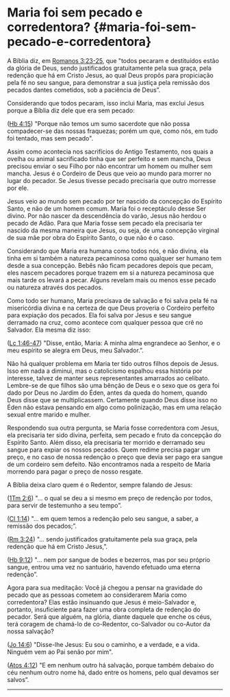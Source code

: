 # Maria foi sem pecado e corredentora? {#maria-foi-sem-pecado-e-corredentora}

A Bíblia diz, em [Romanos 3:23-25](http://bibliaonline.com.br/acf/rm/3/23-25), que &quot;todos pecaram e destituídos estão da glória de Deus, sendo justificados gratuitamente pela sua graça, pela redenção que há em Cristo Jesus, ao qual Deus propôs para propiciação pela fé no seu sangue, para demonstrar a sua justiça pela remissão dos pecados dantes cometidos, sob a paciência de Deus”.

Considerando que todos pecaram, isso inclui Maria, mas exclui Jesus porque a Bíblia diz dele que era sem pecado:

([Hb 4:15](http://bibliaonline.com.br/acf/hb/4/15)) &quot;Porque não temos um sumo sacerdote que não possa compadecer-se das nossas fraquezas; porém um que, como nós, em tudo foi tentado, mas sem pecado&quot;.

Assim como acontecia nos sacrifícios do Antigo Testamento, nos quais a ovelha ou animal sacrificado tinha que ser perfeito e sem mancha, Deus precisou enviar o seu Filho por não encontrar um homem ou mulher sem mancha. Jesus é o Cordeiro de Deus que veio ao mundo para morrer no lugar do pecador. Se Jesus tivesse pecado precisaria que outro morresse por ele.

Jesus veio ao mundo sem pecado por ter nascido da concepção do Espírito Santo, e não de um homem comum. Maria foi o receptáculo desse Ser divino. Por não nascer da descendência do varão, Jesus não herdou o pecado de Adão. Para que Maria fosse sem pecado ela precisaria ter nascido da mesma maneira que Jesus, ou seja, de uma concepção virginal de sua mãe por obra do Espírito Santo, o que não é o caso.

Considerando que Maria era humana como todos nós, e não divina, ela tinha em si também a natureza pecaminosa como qualquer ser humano tem desde a sua concepção. Bebês não ficam pecadores depois que pecam, eles nascem pecadores porque trazem em si a natureza pecaminosa que mais tarde os levará a pecar. Alguns revelam mais ou menos esse pecado ou natureza através dos pecados.

Como todo ser humano, Maria precisava de salvação e foi salva pela fé na misericórdia divina e na certeza de que Deus proveria o Cordeiro perfeito para expiação dos pecados. Ela foi salva por Jesus e seu sangue derramado na cruz, como acontece com qualquer pessoa que crê no Salvador. Ela mesma diz isso:

([Lc 1:46-47](http://bibliaonline.com.br/acf/lc/1/46-47)) &quot;Disse, então, Maria: A minha alma engrandece ao Senhor, e o meu espírito se alegra em Deus, meu Salvador.”.

Não há qualquer problema em Maria ter tido outros filhos depois de Jesus. Isso em nada a diminui, mas o catolicismo espalhou essa história por interesse, talvez de manter seus representantes amarrados ao celibato. Lembre-se de que filhos são uma bênção de Deus e o sexo que os gera foi dado por Deus no Jardim do Éden, antes da queda do homem, quando Deus disse que se multiplicassem. Certamente quando Deus disse isso no Éden não estava pensando em algo como polinização, mas em uma relação sexual entre marido e mulher.

Respondendo sua outra pergunta, se Maria fosse corredentora com Jesus, ela precisaria ter sido divina, perfeita, sem pecado e fruto da concepção do Espírito Santo. Além disso, ela precisaria ter morrido e derramado seu sangue para expiar os nossos pecados. Quem redime precisa pagar um preço, e no caso de nossa redenção o preço que devia ser pago era sangue de um cordeiro sem defeito. Não encontramos nada a respeito de Maria morrendo para pagar o preço de nosso resgate.

A Bíblia deixa claro quem é o Redentor, sempre falando de Jesus:

([1Tm 2:6](http://bibliaonline.com.br/acf/1tm/2/6)) &quot;... o qual se deu a si mesmo em preço de redenção por todos, para servir de testemunho a seu tempo”.

([Cl 1:14](http://bibliaonline.com.br/acf/cl/1/14)) &quot;... em quem temos a redenção pelo seu sangue, a saber, a remissão dos pecados;”.

([Rm 3:24](http://bibliaonline.com.br/acf/rm/3/24)) &quot;... sendo justificados gratuitamente pela sua graça, pela redenção que há em Cristo Jesus,”.

([Hb 9:12](http://bibliaonline.com.br/acf/hb/9/12)) &quot;... nem por sangue de bodes e bezerros, mas por seu próprio sangue, entrou uma vez no santuário, havendo efetuado uma eterna redenção”.

Agora para sua meditação: Você já chegou a pensar na gravidade do pecado que as pessoas cometem ao considerarem Maria como corredentora? Elas estão insinuando que Jesus é meio-Salvador e, portanto, insuficiente para fazer uma obra completa de redenção do pecador. Será que alguém, na glória, diante daquele que enche os céus, terá coragem de chamá-lo de co-Redentor, co-Salvador ou co-Autor da nossa salvação?

([Jo 14:6](http://bibliaonline.com.br/acf/jo/14/6)) &quot;Disse-lhe Jesus: Eu sou o caminho, e a verdade, e a vida. Ninguém vem ao Pai senão por mim&quot;.

([Atos 4:12](http://bibliaonline.com.br/acf/atos/4/12)) &quot;E em nenhum outro há salvação, porque também debaixo do céu nenhum outro nome há, dado entre os homens, pelo qual devamos ser salvos”.

*****